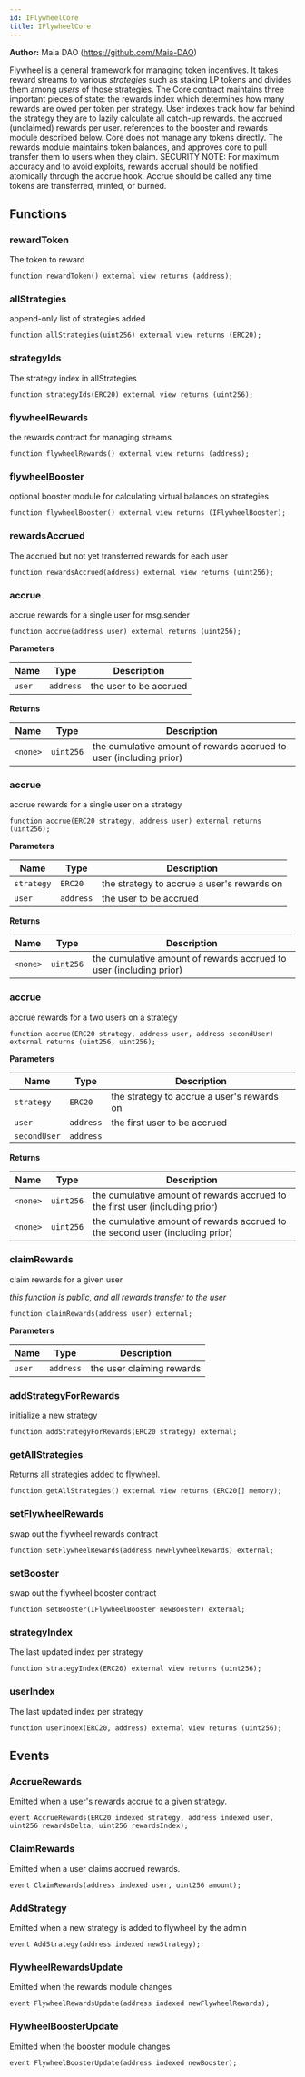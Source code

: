 ```yaml
---
id: IFlywheelCore
title: IFlywheelCore
---
```


**Author:**
Maia DAO (https://github.com/Maia-DAO)

Flywheel is a general framework for managing token incentives.
It takes reward streams to various *strategies* such as staking LP tokens and divides them among *users* of those strategies.
The Core contract maintains three important pieces of state:
the rewards index which determines how many rewards are owed per token per strategy. User indexes track how far behind the strategy they are to lazily calculate all catch-up rewards.
the accrued (unclaimed) rewards per user.
references to the booster and rewards module described below.
Core does not manage any tokens directly. The rewards module maintains token balances, and approves core to pull transfer them to users when they claim.
SECURITY NOTE: For maximum accuracy and to avoid exploits, rewards accrual should be notified atomically through the accrue hook.
Accrue should be called any time tokens are transferred, minted, or burned.


## Functions
### rewardToken

The token to reward


```solidity
function rewardToken() external view returns (address);
```

### allStrategies

append-only list of strategies added


```solidity
function allStrategies(uint256) external view returns (ERC20);
```

### strategyIds

The strategy index in allStrategies


```solidity
function strategyIds(ERC20) external view returns (uint256);
```

### flywheelRewards

the rewards contract for managing streams


```solidity
function flywheelRewards() external view returns (address);
```

### flywheelBooster

optional booster module for calculating virtual balances on strategies


```solidity
function flywheelBooster() external view returns (IFlywheelBooster);
```

### rewardsAccrued

The accrued but not yet transferred rewards for each user


```solidity
function rewardsAccrued(address) external view returns (uint256);
```

### accrue

accrue rewards for a single user for msg.sender


```solidity
function accrue(address user) external returns (uint256);
```
**Parameters**

|Name|Type|Description|
|----|----|-----------|
|`user`|`address`|the user to be accrued|

**Returns**

|Name|Type|Description|
|----|----|-----------|
|`<none>`|`uint256`|the cumulative amount of rewards accrued to user (including prior)|


### accrue

accrue rewards for a single user on a strategy


```solidity
function accrue(ERC20 strategy, address user) external returns (uint256);
```
**Parameters**

|Name|Type|Description|
|----|----|-----------|
|`strategy`|`ERC20`|the strategy to accrue a user's rewards on|
|`user`|`address`|the user to be accrued|

**Returns**

|Name|Type|Description|
|----|----|-----------|
|`<none>`|`uint256`|the cumulative amount of rewards accrued to user (including prior)|


### accrue

accrue rewards for a two users on a strategy


```solidity
function accrue(ERC20 strategy, address user, address secondUser) external returns (uint256, uint256);
```
**Parameters**

|Name|Type|Description|
|----|----|-----------|
|`strategy`|`ERC20`|the strategy to accrue a user's rewards on|
|`user`|`address`|the first user to be accrued|
|`secondUser`|`address`||

**Returns**

|Name|Type|Description|
|----|----|-----------|
|`<none>`|`uint256`|the cumulative amount of rewards accrued to the first user (including prior)|
|`<none>`|`uint256`|the cumulative amount of rewards accrued to the second user (including prior)|


### claimRewards

claim rewards for a given user

*this function is public, and all rewards transfer to the user*


```solidity
function claimRewards(address user) external;
```
**Parameters**

|Name|Type|Description|
|----|----|-----------|
|`user`|`address`|the user claiming rewards|


### addStrategyForRewards

initialize a new strategy


```solidity
function addStrategyForRewards(ERC20 strategy) external;
```

### getAllStrategies

Returns all strategies added to flywheel.


```solidity
function getAllStrategies() external view returns (ERC20[] memory);
```

### setFlywheelRewards

swap out the flywheel rewards contract


```solidity
function setFlywheelRewards(address newFlywheelRewards) external;
```

### setBooster

swap out the flywheel booster contract


```solidity
function setBooster(IFlywheelBooster newBooster) external;
```

### strategyIndex

The last updated index per strategy


```solidity
function strategyIndex(ERC20) external view returns (uint256);
```

### userIndex

The last updated index per strategy


```solidity
function userIndex(ERC20, address) external view returns (uint256);
```

## Events
### AccrueRewards
Emitted when a user's rewards accrue to a given strategy.


```solidity
event AccrueRewards(ERC20 indexed strategy, address indexed user, uint256 rewardsDelta, uint256 rewardsIndex);
```

### ClaimRewards
Emitted when a user claims accrued rewards.


```solidity
event ClaimRewards(address indexed user, uint256 amount);
```

### AddStrategy
Emitted when a new strategy is added to flywheel by the admin


```solidity
event AddStrategy(address indexed newStrategy);
```

### FlywheelRewardsUpdate
Emitted when the rewards module changes


```solidity
event FlywheelRewardsUpdate(address indexed newFlywheelRewards);
```

### FlywheelBoosterUpdate
Emitted when the booster module changes


```solidity
event FlywheelBoosterUpdate(address indexed newBooster);
```

